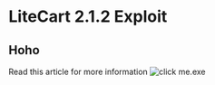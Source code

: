 # LiteCart 2.1.2 Exploit

## Hoho

Read this article for more information ![click me.exe](https://medium.com/@foxsin34/litecart-2-1-2-arbitrary-file-upload-authenticated-1b962df55a45)

